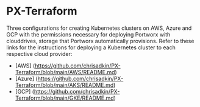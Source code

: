 # PX-Terraform

Three configurations for creating Kubernetes clusters on AWS, Azure and GCP with the permissions necessary for deploying Portworx with clouddrives, storage that Portworx automatically provisions. Refer to these links for the instructions for deploying a Kubernetes cluster to each respective cloud provider:

- [AWS]   (https://github.com/chrisadkin/PX-Terraform/blob/main/AWS/README.md)
- [Azure] (https://github.com/chrisadkin/PX-Terraform/blob/main/AKS/README.md)
- [GCP]   (https://github.com/chrisadkin/PX-Terraform/blob/main/GKE/README.md)
